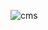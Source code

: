 ![cms](https://raw.githubusercontent.com/webreinvent/vaahcms/master/Resources/assets/backend/vaahone/images/vaahcms-logo.svg)
